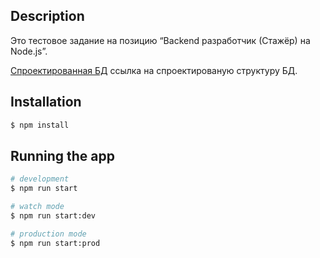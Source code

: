 ## Description

Это тестовое задание на позицию “Backend разработчик (Стажёр) на Node.js”.

[Спроектированная БД](https://dbdiagram.io/d/purrweb_test_task-6661da439713410b05f25f28) ссылка на спроектированую структуру БД.

## Installation

```bash
$ npm install
```

## Running the app

```bash
# development
$ npm run start

# watch mode
$ npm run start:dev

# production mode
$ npm run start:prod
```
